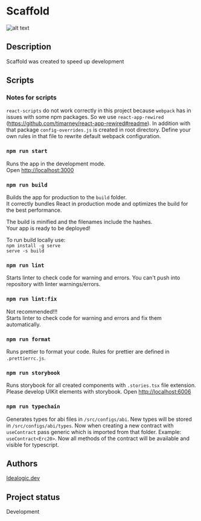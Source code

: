 # Scaffold

![alt text](https://escrypto-stage.idealogic.dev/logo192.png)

## Description

Scaffold was created to speed up development

## Scripts

### Notes for scripts

`react-scripts` do not work correctly in this project because `webpack` has in issues with some npm packages. So we use `react-app-rewired` (https://github.com/timarney/react-app-rewired#readme). In addition with that package `config-overrides.js` is created in root directory. Define your own rules in that file to rewrite default webpack configuration.

### `npm run start`

Runs the app in the development mode.\
Open [http://localhost:3000](http://localhost:3000)

### `npm run build`

Builds the app for production to the `build` folder.\
It correctly bundles React in production mode and optimizes the build for the best performance.

The build is minified and the filenames include the hashes.\
Your app is ready to be deployed!

To run build locally use:\
`npm install -g serve`\
`serve -s build`

### `npm run lint`

Starts linter to check code for warning and errors. You can't push into repository with linter warnings/errors.

### `npm run lint:fix`

Not recommended!!!\
Starts linter to check code for warning and errors and fix them automatically.

### `npm run format`

Runs prettier to format your code. Rules for prettier are defined in `.prettierrc.js`.

### `npm run storybook`

Runs storybook for all created components with `.stories.tsx` file extension. Please develop UIKit elements with storybook.
Open [http://localhost:6006](http://localhost:6006)

### `npm run typechain`

Generates types for abi files in `/src/configs/abi`. New types will be stored in `/src/configs/abi/types`. Now when creating a new contract with `useContract` pass generic which is imported from that folder. Example: `useContract<Erc20>`. Now all methods of the contract will be available and visible for typescript.

## Authors

[Idealogic.dev](https://idealogic.dev/)

## Project status

Development
